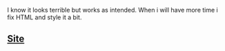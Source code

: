 I know it looks terrible but works as intended.
When i will have more time i fix HTML and style it a bit.

## [Site](https://michald96.github.io/Perico-heist-goods-counter/)
